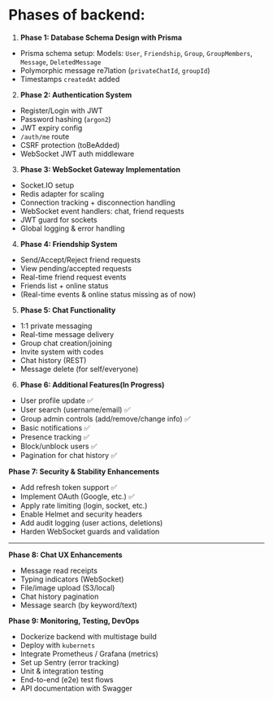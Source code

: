# Phases of backend:

1. **Phase 1: Database Schema Design with Prisma**

- Prisma schema setup: Models: `User`, `Friendship`, `Group`, `GroupMembers`, `Message`, `DeletedMessage`
- Polymorphic message re7lation (`privateChatId`, `groupId`)
- Timestamps `createdAt` added

2. **Phase 2: Authentication System**

- Register/Login with JWT
- Password hashing (`argon2`)
- JWT expiry config
- `/auth/me` route
- CSRF protection (toBeAdded)
- WebSocket JWT auth middleware

3. **Phase 3: WebSocket Gateway Implementation**

- Socket.IO setup
- Redis adapter for scaling
- Connection tracking + disconnection handling
- WebSocket event handlers: chat, friend requests
- JWT guard for sockets
- Global logging & error handling

4. **Phase 4: Friendship System**

- Send/Accept/Reject friend requests
- View pending/accepted requests
- Real-time friend request events
- Friends list + online status
- (Real-time events & online status missing as of now)

5. **Phase 5: Chat Functionality**

- 1:1 private messaging
- Real-time message delivery
- Group chat creation/joining
- Invite system with codes
- Chat history (REST)
- Message delete (for self/everyone)

6. **Phase 6: Additional Features(In Progress)**

- User profile update ✅
- User search (username/email) ✅
- Group admin controls (add/remove/change info) ✅
- Basic notifications ✅
- Presence tracking ✅
- Block/unblock users ✅
- Pagination for chat history ✅

**Phase 7: Security & Stability Enhancements**

- Add refresh token support ✅
- Implement OAuth (Google, etc.) ✅
- Apply rate limiting (login, socket, etc.)
- Enable Helmet and security headers
- Add audit logging (user actions, deletions)
- Harden WebSocket guards and validation

---

**Phase 8: Chat UX Enhancements**

- Message read receipts
- Typing indicators (WebSocket)
- File/image upload (S3/local)
- Chat history pagination
- Message search (by keyword/text)

**Phase 9: Monitoring, Testing, DevOps**

- Dockerize backend with multistage build
- Deploy with `kubernets`
- Integrate Prometheus / Grafana (metrics)
- Set up Sentry (error tracking)
- Unit & integration testing
- End-to-end (e2e) test flows
- API documentation with Swagger
